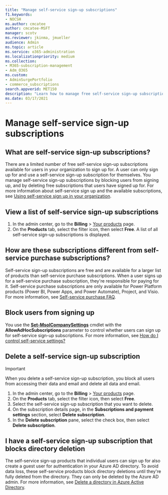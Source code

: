 ```yaml
---
title: "Manage self-service sign-up subscriptions"
f1.keywords:
- NOCSH
ms.author: cmcatee
author: cmcatee-MSFT
manager: scotv
ms.reviewer: jkinma, jmueller
audience: Admin
ms.topic: article
ms.service: o365-administration
ms.localizationpriority: medium
ms.collection: 
- M365-subscription-management 
- Adm_O365
ms.custom: 
- AdminSurgePortfolio
- commerce_subscriptions 
search.appverid: MET150
description: "Learn how to manage free self-service sign-up subscriptions for your organization."
ms.date: 03/17/2021
---
```

# Manage self-service sign-up subscriptions

## What are self-service sign-up subscriptions?

There are a limited number of free self-service sign-up subscriptions available for users in your organization to sign up for. A user can only sign up for and use a self-service sign-up subscription for themselves. You manage self-service sign-up subscriptions by blocking users from signing up, and by deleting free subscriptions that users have signed up for. For more information about self-service sign up and the available subscriptions, see [Using self-service sign up in your organization](../../admin/misc/self-service-sign-up.md).

## View a list of self-service sign-up subscriptions

1. In the admin center, go to the **Billing** > <a href="https://go.microsoft.com/fwlink/p/?linkid=842054" target="_blank">Your products</a> page.
2. On the **Products** tab, select the filter icon, then select **Free**. A list of all self-service sign-up subscriptions is displayed.

## How are these subscriptions different from self-service purchase subscriptions?

Self-service sign-up subscriptions are free and are available for a larger list of products than self-service purchase subscriptions. When a user signs up for a self-service purchase subscription, they're responsible for paying for it. Self-service purchase subscriptions are only available for Power Platform products (Power BI, Power Apps, and Power Automate), Project, and Visio. For more information, see [Self-service purchase FAQ](self-service-purchase-faq.yml).

## Block users from signing up

You use the [**Set-MsolCompanySettings**](/powershell/module/msonline/set-msolcompanysettings?preserve-view=true&view=azureadps-1.0) cmdlet with the **AllowAdHocSubscriptions** parameter to control whether users can sign up for self-service sign-up subscriptions. For more information, see [How do I control self-service settings?](/azure/active-directory/users-groups-roles/directory-self-service-signup#how-do-i-control-self-service-settings)

## Delete a self-service sign-up subscription

> [!IMPORTANT]
> When you delete a self-service sign-up subscription, you block all users from accessing their data and email and delete all data and email.

1. In the admin center, go to the **Billing** > <a href="https://go.microsoft.com/fwlink/p/?linkid=842054" target="_blank">Your products</a> page.
2. On the **Products** tab, select the filter icon, then select **Free**.
3. Select the self-service sign-up subscription that you want to delete. 
4. On the subscription details page, in the **Subscriptions and payment settings** section, select **Delete subscription**.
5. In the **Delete subscription** pane, select the check box, then select **Delete subscription**.

## I have a self-service sign-up subscription that blocks directory deletion

The self-service sign-up products that individual users can sign up for also create a guest user for authentication in your Azure AD directory. To avoid data loss, these self-service products block directory deletions until they're fully deleted from the directory. They can only be deleted by the Azure AD admin. For more information, see [Delete a directory in Azure Active Directory](/azure/active-directory/users-groups-roles/directory-delete-howto).
